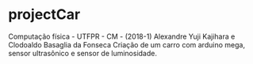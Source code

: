# projectCar
Computação física - UTFPR - CM - (2018-1)
Alexandre Yuji Kajihara e Clodoaldo Basaglia da Fonseca
Criação de um carro com arduino mega, sensor ultrasônico e sensor de luminosidade.
